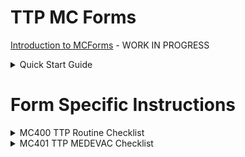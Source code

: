 # TTP MC Forms

[Introduction to MCForms](../assets/howto/mcforms.md) - WORK IN PROGRESS
<!-- TO DO: add more details about me later -->

<details>

<summary>Quick Start Guide</summary>

### Quick Start

- Place .txt files in the `forms` directory where you installed JS8 Spotter.
- Verify JS8 Spotter has imported the forms by clicking on `Tools > MCForms - Forms`. You should see the imported forms in the menu. If not, close JS8 Spotter and try again.
![JS8 MCForm list menu image](../assets/images/js8spotter_mcform_list2.png)

### Filling the forms.

- Start JS8 Spotter, click on `Tools > MCForms - Forms` and select the form you want to use. 
- Select pre-populated answers from the dropdown list.
![JS8 MCF400 image](../assets/images/MCF400.png)

Once the form has been completed:
- Click `Post Form to Expect`. A popup will appear to confirm your post.
- Click `Yes` to submit
![js8spotter_post_to_expect.png](..%2Fassets%2Fimages%2Fjs8spotter_post_to_expect.png)

### Submitting the Forms

- Click on `Tools > Expect`
![js8spotter_expect_menu.png](..%2Fassets%2Fimages%2Fjs8spotter_expect_menu.png)

The expect system window will open.
- Right-click on your form to load the response.
- Click `Send Now`
![js8spotter_expect_window.png](..%2Fassets%2Fimages%2Fjs8spotter_expect_window.png)

The _Manually Send Expect Response_ window will open.
- Enter callsign or group
- Ensure the `Send as MSG` box is checked
- Click `Send`
![js8spotter_expect_send_window.png](..%2Fassets%2Fimages%2Fjs8spotter_expect_send_window.png)
</details>

# Form Specific Instructions

<details>
<summary>MC400 TTP Routine Checklist</summary>

### MC400 TTP Routine Checklist

</details>

<details>
<summary>MC401 TTP MEDEVAC Checklist</summary>

### MC401 TTP MEDEVAC Checklist

</details>








